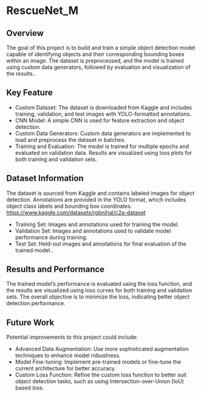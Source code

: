 
# RescueNet_M

## Overview
The goal of this project is to build and train a simple object detection model capable of identifying objects and their corresponding bounding boxes within an image. The dataset is preprocessed, and the model is trained using custom data generators, followed by evaluation and visualization of the results..



 
## Key Feature
- Custom Dataset: The dataset is downloaded from Kaggle and includes training, validation, and test images with YOLO-formatted annotations.
- CNN Model: A simple CNN is used for feature extraction and object detection.
- Custom Data Generators: Custom data generators are implemented to load and preprocess the dataset in batches.
- Training and Evaluation: The model is trained for multiple epochs and evaluated on validation data. Results are visualized using loss plots for both training and validation sets.

## Dataset Information
The dataset is sourced from Kaggle and contains labeled images for object detection. Annotations are provided in the YOLO format, which includes object class labels and bounding box coordinates.
https://www.kaggle.com/datasets/rgbnihal/c2a-dataset

- Training Set: Images and annotations used for training the model.
- Validation Set: Images and annotations used to validate model performance during training.
- Test Set: Held-out images and annotations for final evaluation of the trained model..

## Results and Performance
The trained model’s performance is evaluated using the loss function, and the results are visualized using loss curves for both training and validation sets. The overall objective is to minimize the loss, indicating better object detection performance.

## Future Work
Potential improvements to this project could include:

- Advanced Data Augmentation: Use more sophisticated augmentation techniques to enhance model robustness.
- Model Fine-tuning: Implement pre-trained models or fine-tune the current architecture for better accuracy.
- Custom Loss Function: Refine the custom loss function to better suit object detection tasks, such as using Intersection-over-Union (IoU) based loss.



